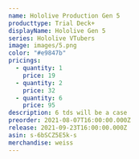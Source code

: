 ```yaml
---
name: Hololive Production Gen 5
producttype: Trial Deck+
displayName: Hololive Gen 5
series: Hololive VTubers
image: images/5.png
color: "#e9847b"
pricings:
  - quantity: 1
    price: 19
  - quantity: 2
    price: 32
  - quantity: 6
    price: 95
description: 6 tds will be a case
preorder: 2021-08-07T16:00:00.000Z
release: 2021-09-23T16:00:00.000Z
asin: s-6bSCZ5E5k-s
merchandise: weiss
---
```


